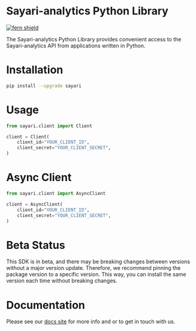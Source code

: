 <!-- Begin Title, generated by Fern  -->
# Sayari-analytics Python Library

[![fern shield](https://img.shields.io/badge/%F0%9F%8C%BF-SDK%20generated%20by%20Fern-brightgreen)](https://github.com/fern-api/fern)

The Sayari-analytics Python Library provides convenient access to the Sayari-analytics API from applications written in Python.
<!-- End Title  -->

<!-- Begin Installation, generated by Fern  -->
# Installation

```sh
pip install --upgrade sayari
```
<!-- End Installation  -->

<!-- Begin Usage, generated by Fern  -->
# Usage

```python
from sayari.client import Client

client = Client(
    client_id="YOUR_CLIENT_ID",
    client_secret="YOUR_CLIENT_SECRET",
)
```
<!-- End Usage  -->

<!-- Begin Async Usage, generated by Fern  -->
# Async Client

```python
from sayari.client import AsyncClient

client = AsyncClient(
    client_id="YOUR_CLIENT_ID",
    client_secret="YOUR_CLIENT_SECRET",
)
```
<!-- End Async Usage  -->

<!-- Begin Status, generated by Fern  -->
# Beta Status

This SDK is in beta, and there may be breaking changes between versions without a major 
version update. Therefore, we recommend pinning the package version to a specific version. 
This way, you can install the same version each time without breaking changes.
<!-- End Status  -->

# Documentation
Please see our [docs site](http://documentation.sayari.com) for more info and or to get in touch with us.
